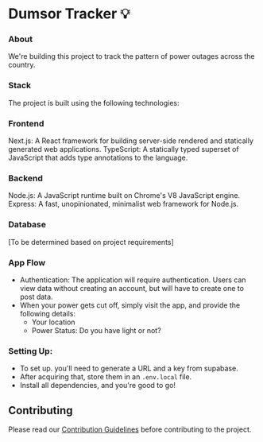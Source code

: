 # Dumsor Tracker 💡

### About

We're building this project to track the pattern of power outages across the country.

### Stack

The project is built using the following technologies:

### Frontend

Next.js: A React framework for building server-side rendered and statically generated web applications.
TypeScript: A statically typed superset of JavaScript that adds type annotations to the language.

### Backend

Node.js: A JavaScript runtime built on Chrome's V8 JavaScript engine.
Express: A fast, unopinionated, minimalist web framework for Node.js.

### Database

[To be determined based on project requirements]

### App Flow

- Authentication: The application will require authentication. Users can view data without creating an account, but will have to create one to post data.
- When your power gets cut off, simply visit the app, and provide the following details:
  - Your location
  - Power Status: Do you have light or not?
 
### Setting Up:
- To set up. you'll need to generate a URL and a key from supabase.
- After acquiring that, store them in an `.env.local` file.
- Install all dependencies, and you're good to go!

## Contributing

Please read our [Contribution Guidelines](contributing/CONTRIBUTING.md) before contributing to the project.
